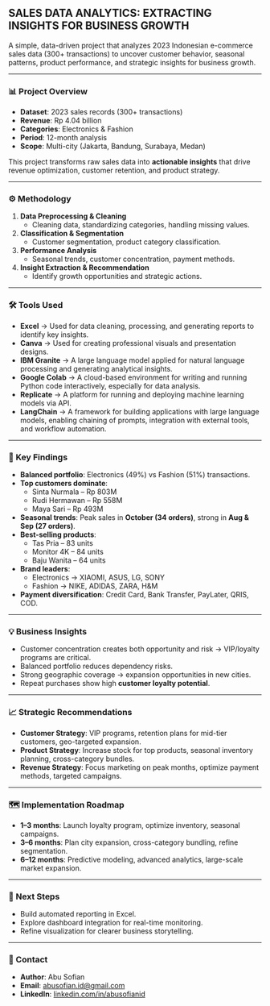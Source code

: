 ## SALES DATA ANALYTICS: EXTRACTING INSIGHTS FOR BUSINESS GROWTH

A simple, data-driven project that analyzes 2023 Indonesian e-commerce sales data (300+ transactions) to uncover customer behavior, seasonal patterns, product performance, and strategic insights for business growth.

---

### 📊 Project Overview
- **Dataset**: 2023 sales records (300+ transactions)  
- **Revenue**: Rp 4.04 billion  
- **Categories**: Electronics & Fashion  
- **Period**: 12-month analysis  
- **Scope**: Multi-city (Jakarta, Bandung, Surabaya, Medan)  

This project transforms raw sales data into **actionable insights** that drive revenue optimization, customer retention, and product strategy.

---

### ⚙️ Methodology
1. **Data Preprocessing & Cleaning**  
   - Cleaning data, standardizing categories, handling missing values.  
2. **Classification & Segmentation**  
   - Customer segmentation, product category classification.  
3. **Performance Analysis**  
   - Seasonal trends, customer concentration, payment methods.  
4. **Insight Extraction & Recommendation**  
   - Identify growth opportunities and strategic actions.  

---

### 🛠️ Tools Used
- **Excel** → Used for data cleaning, processing, and generating reports to identify key insights.
- **Canva** → Used for creating professional visuals and presentation designs.
- **IBM Granite** → A large language model applied for natural language processing and generating analytical insights.
- **Google Colab** → A cloud-based environment for writing and running Python code interactively, especially for data analysis.
- **Replicate** → A platform for running and deploying machine learning models via API.
- **LangChain** → A framework for building applications with large language models, enabling chaining of prompts, integration with external tools, and workflow automation.  

---

### 🔑 Key Findings
- **Balanced portfolio**: Electronics (49%) vs Fashion (51%) transactions.  
- **Top customers dominate**:  
  - Sinta Nurmala – Rp 803M  
  - Rudi Hermawan – Rp 558M  
  - Maya Sari – Rp 493M  
- **Seasonal trends**: Peak sales in **October (34 orders)**, strong in **Aug & Sep (27 orders)**.  
- **Best-selling products**:  
  - Tas Pria – 83 units  
  - Monitor 4K – 84 units  
  - Baju Wanita – 64 units  
- **Brand leaders**:  
  - Electronics → XIAOMI, ASUS, LG, SONY  
  - Fashion → NIKE, ADIDAS, ZARA, H&M  
- **Payment diversification**: Credit Card, Bank Transfer, PayLater, QRIS, COD.  

---

### 💡 Business Insights
- Customer concentration creates both opportunity and risk → VIP/loyalty programs are critical.  
- Balanced portfolio reduces dependency risks.  
- Strong geographic coverage → expansion opportunities in new cities.  
- Repeat purchases show high **customer loyalty potential**.  

---

### 📈 Strategic Recommendations
- **Customer Strategy**: VIP programs, retention plans for mid-tier customers, geo-targeted expansion.  
- **Product Strategy**: Increase stock for top products, seasonal inventory planning, cross-category bundles.  
- **Revenue Strategy**: Focus marketing on peak months, optimize payment methods, targeted campaigns.  

---

### 🗺️ Implementation Roadmap
- **1–3 months**: Launch loyalty program, optimize inventory, seasonal campaigns.  
- **3–6 months**: Plan city expansion, cross-category bundling, refine segmentation.  
- **6–12 months**: Predictive modeling, advanced analytics, large-scale market expansion.  

---

### 📌 Next Steps
- Build automated reporting in Excel.  
- Explore dashboard integration for real-time monitoring.  
- Refine visualization for clearer business storytelling.  

---

### 📧 Contact
- **Author**: Abu Sofian  
- **Email**: abusofian.id@gmail.com  
- **LinkedIn**: [linkedin.com/in/abusofianid](https://www.linkedin.com/in/abusofianid)  
